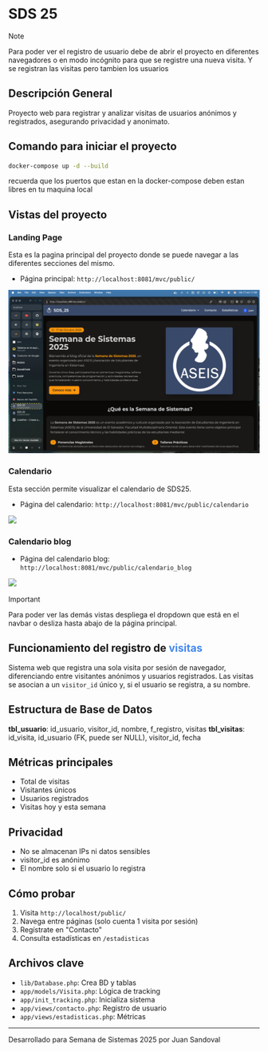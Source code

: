 
# SDS 25 

>[!NOTE]
> Para poder ver el registro de usuario debe de abrir el proyecto
> en diferentes navegadores o en modo incógnito para que se
> registre una nueva visita. Y se registran las visitas pero
> tambien los usuarios

## Descripción General

Proyecto web para registrar y analizar visitas de usuarios anónimos y registrados, asegurando privacidad y anonimato.

 ## Comando para iniciar el proyecto

 ```bash
 docker-compose up -d --build
 ```

 recuerda que los puertos que estan en la docker-compose deben estan libres en tu maquina local

 ## Vistas del proyecto

### Landing Page
Esta es la pagina principal del proyecto donde se puede navegar a las diferentes secciones del mismo.
- Página principal: `http://localhost:8081/mvc/public/`
<img style="max-width: 100%;" src="mvc/public/img/docs/01.png"/>

### Calendario
Esta sección permite visualizar el calendario de SDS25.
- Página del calendario: `http://localhost:8081/mvc/public/calendario`
<img style="max-width: 100%;" src="mvc/public/img/docs/02.png"/>

### Calendario blog


- Página del calendario blog: `http://localhost:8081/mvc/public/calendario_blog`
<img style="max-width: 100%;" src="mvc/public/img/docs/03.png"/>

> [!IMPORTANT]
> Para poder ver las demás vistas despliega el dropdown que está en el navbar o desliza hasta abajo de la página principal.

## Funcionamiento del registro de <span style="color:#48e">visitas</span>

Sistema web que registra una sola visita por sesión de navegador, diferenciando entre visitantes anónimos y usuarios registrados. Las visitas se asocian a un `visitor_id` único y, si el usuario se registra, a su nombre.

## Estructura de Base de Datos

**tbl_usuario**: id_usuario, visitor_id, nombre, f_registro, visitas
**tbl_visitas**: id_visita, id_usuario (FK, puede ser NULL), visitor_id, fecha

## Métricas principales

- Total de visitas
- Visitantes únicos
- Usuarios registrados
- Visitas hoy y esta semana

## Privacidad

- No se almacenan IPs ni datos sensibles
- visitor_id es anónimo
- El nombre solo si el usuario lo registra

## Cómo probar

1. Visita `http://localhost/public/`
2. Navega entre páginas (solo cuenta 1 visita por sesión)
3. Regístrate en "Contacto"
4. Consulta estadísticas en `/estadisticas`

## Archivos clave

- `lib/Database.php`: Crea BD y tablas
- `app/models/Visita.php`: Lógica de tracking
- `app/init_tracking.php`: Inicializa sistema
- `app/views/contacto.php`: Registro de usuario
- `app/views/estadisticas.php`: Métricas

---
Desarrollado para Semana de Sistemas 2025 por Juan Sandoval
